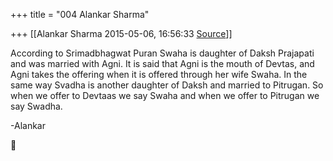 +++
title = "004 Alankar Sharma"

+++
[[Alankar Sharma	2015-05-06, 16:56:33 [Source](https://groups.google.com/g/samskrita/c/IzvIUgv4IAk)]]



According to Srimadbhagwat Puran Swaha is daughter of Daksh Prajapati and was married with Agni. It is said that Agni is the mouth of Devtas, and Agni takes the offering when it is offered through her wife Swaha. In the same way Svadha is another daughter of Daksh and married to Pitrugan. So when we offer to Devtaas we say Swaha and when we offer to Pitrugan we say Swadha.

  

-Alankar



